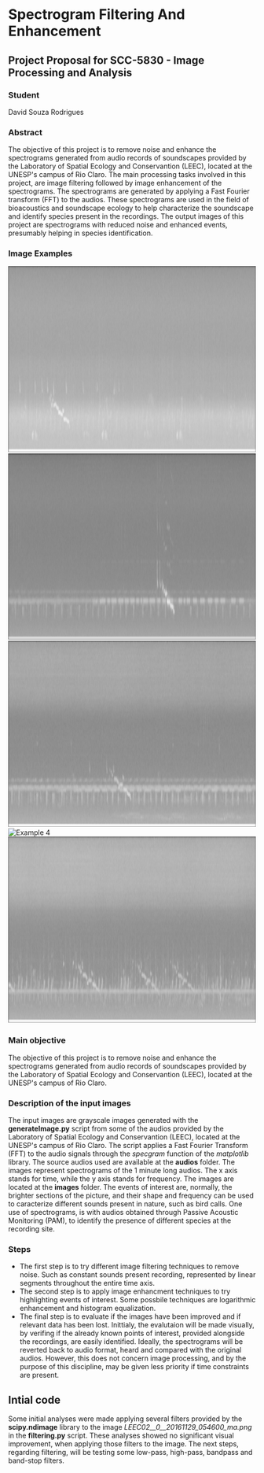 # Spectrogram Filtering And Enhancement

## Project Proposal for SCC-5830 - Image Processing and Analysis

### Student
David Souza Rodrigues

### Abstract
The objective of this project is to remove noise and enhance the spectrograms generated from audio records of soundscapes provided by the Laboratory of Spatial Ecology and Conservantion (LEEC), located at the UNESP's campus of Rio Claro. The main processing tasks involved in this project, are image filtering followed by image enhancement of the spectrograms. The spectrograms are generated by applying a Fast Fourier transform (FFT) to the audios. These spectrograms are used in the field of bioacoustics and soundscape ecology to help characterize the soundscape and identify species present in the recordings. The output images of this project are spectrograms with reduced noise and enhanced events, presumably helping in species identification.

### Image Examples

![Example 1](images\LEEC02__0__20161129_054600_ma.png)
![Example 2](images\LEEC02__0__20161129_072900_ma.png)
![Example 3](images\LEEC02__0__20161129_080100_ma.png)
![Example 4](images\LEEC02__0__20161130_063000_ma.png)
![Example 5](images\LEEC02__0__20161202_050100_ma.png)


### Main objective

The objective of this project is to remove noise and enhance the spectrograms generated from audio records of soundscapes provided by the Laboratory of Spatial Ecology and Conservantion (LEEC), located at the UNESP's campus of Rio Claro.


### Description of the input images

The input images are grayscale images generated with the **generateImage.py** script from some of the audios provided by the Laboratory of Spatial Ecology and Conservantion (LEEC), located at the UNESP's campus of Rio Claro. The script applies a Fast Fourier Transform (FFT) to the audio signals through the *specgram* function of the *matplotlib* library. The source audios used are available at the **audios** folder. The images represent spectrograms of the 1 minute long audios. The x axis stands for time, while the y axis stands for frequency. The images are located at the **images** folder. The events of interest are, normally, the brighter sections of the picture, and their shape and frequency can be used to caracterize different sounds present in nature, such as bird calls. One use of spectrograms, is with audios obtained through Passive Acoustic Monitoring (PAM), to identify the presence of different species at the recording site.

### Steps

* The first step is to try different image filtering techniques to remove noise. Such as constant sounds present recording, represented by linear segments throughout the entire time axis.
* The second step is to apply image enhancment techniques to try highlighting events of interest. Some possbile techniques are logarithmic enhancement and histogram equalization.
* The final step is to evaluate if the images have been improved and if relevant data has been lost. Inittialy, the evalutaion will be made visually, by verifing if the already known points of interest, provided alongside the recordings, are easily identified. Ideally, the spectrograms will be reverted back to audio format, heard and compared with the original audios. However, this does not concern image processing, and by the purpose of this discipline, may be given less priority if time constraints are present.

## Intial code

Some initial analyses were made applying several filters provided by the **scipy.ndimage** library to the image *LEEC02__0__20161129_054600_ma.png* in the **filtering.py** script. These analyses showed no significant visual  improvement, when applying those filters to the image. The next steps, regarding filtering, will be testing some low-pass, high-pass, bandpass and band-stop filters.
